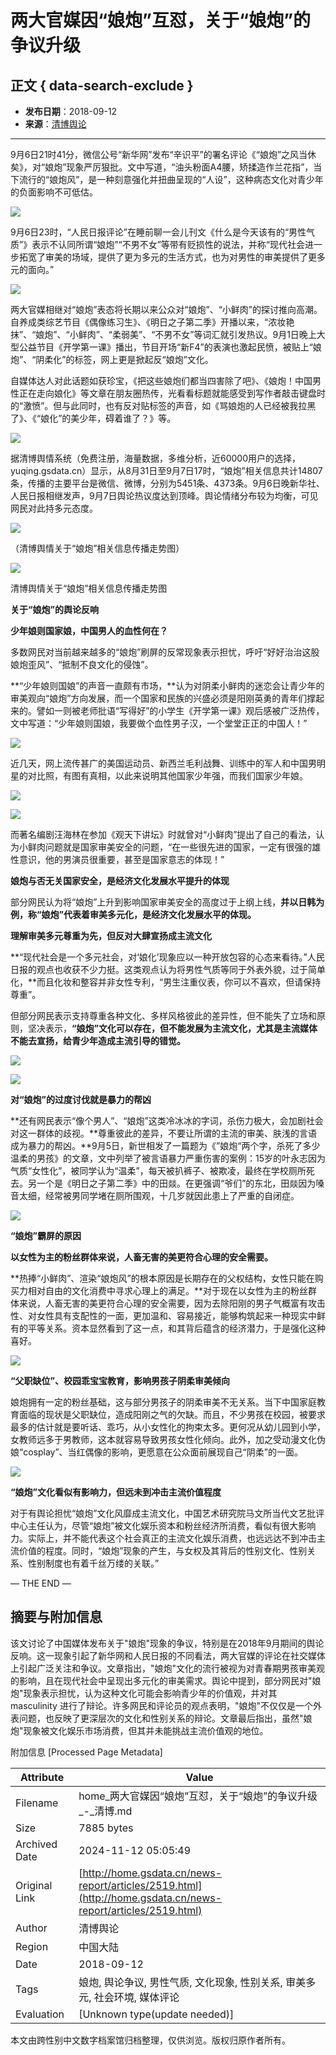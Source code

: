 # 两大官媒因“娘炮”互怼，关于“娘炮”的争议升级

## 正文 { data-search-exclude }


- **发布日期**：2018-09-12
- **来源**：[清博舆论](http://yuqing.gsdata.cn)

---

9月6日21时41分，微信公号“新华网”发布“辛识平”的署名评论《“娘炮”之风当休矣》，对“娘炮”现象严厉狠批。文中写道，“油头粉面A4腰，矫揉造作兰花指”，当下流行的“娘炮风”，是一种刻意强化并扭曲呈现的“人设”，这种病态文化对青少年的负面影响不可低估。

![](https://www10.53kf.com/style/setting/ver07/img/style_mobile_invite/email-tell2.png)

9月6日23时，“人民日报评论”在睡前聊一会儿刊文《什么是今天该有的“男性气质”》表示不认同所谓“娘炮”“不男不女”等带有贬损性的说法，并称“现代社会进一步拓宽了审美的场域，提供了更为多元的生活方式，也为对男性的审美提供了更多元的面向。”

![](/images/weixin/1537261575_7510375.jpg)

两大官媒相继对“娘炮”表态将长期以来公众对“娘炮”、“小鲜肉”的探讨推向高潮。自养成类综艺节目《偶像练习生》、《明日之子第二季》开播以来，“浓妆艳抹”、“娘炮”、“小鲜肉”、“柔弱美”、“不男不女”等词汇就引发热议。9月1日晚上大型公益节目《开学第一课》播出，节目开场“新F4”的表演也激起民愤，被贴上“娘炮”、“阴柔化”的标签，网上更是掀起反“娘炮”文化。

自媒体达人对此话题如获珍宝，《把这些娘炮们都当四害除了吧》、《娘炮！中国男性正在走向娘化》等文章在朋友圈热传，光看看标题就能感受到写作者敲击键盘时的“激愤”。但与此同时，也有反对贴标签的声音，如《骂娘炮的人已经被我拉黑了》、《“娘化”的美少年，碍着谁了？》等。

![](/images/weixin/1537261576_9409179.jpg)

据清博舆情系统（免费注册，海量数据，多维分析，近60000用户的选择，yuqing.gsdata.cn）显示，从8月31日至9月7日17时，“娘炮”相关信息共计14807条，传播的主要平台是微信、微博，分别为5451条、4373条。9月6日晚新华社、人民日报相继发声，9月7日舆论热议度达到顶峰。舆论情绪分布较为均衡，可见网民对此持多元态度。

![](/images/weixin/1537261576_1867980.jpg)

（清博舆情关于“娘炮”相关信息传播走势图）

![](/images/weixin/1537261576_7221069.jpg)

清博舆情关于“娘炮”相关信息传播走势图

**关于“娘炮”的舆论反响**

**少年娘则国家娘，中国男人的血性何在？**

多数网民对当前越来越多的“娘炮”刷屏的反常现象表示担忧，呼吁“好好治治这股娘炮歪风”、“抵制不良文化的侵蚀”。

**“少年娘则国娘”的声音一直颇有市场，**认为对阴柔小鲜肉的迷恋会让青少年的审美观向“娘炮”方向发展，而一个国家和民族的兴盛必须是阳刚英勇的青年们撑起来的。譬如一则被老师批语“写得好”的小学生《开学第一课》观后感被广泛热传，文中写道：“少年娘则国娘，我要做个血性男子汉，一个堂堂正正的中国人！”

![](/images/weixin/1537261576_1176452.jpg)

近几天，网上流传甚广的美国运动员、新西兰毛利战舞、训练中的军人和中国男明星的对比照，有图有真相，以此来说明其他国家少年强，而我们国家少年娘。

![](/images/weixin/1537261576_3406982.jpg)

![](/images/weixin/1537261576_5753479.jpg)

而著名编剧汪海林在参加《观天下讲坛》时就曾对“小鲜肉”提出了自己的看法，认为小鲜肉问题就是国家审美安全的问题，“在一些很先进的国家，一定有很强的雄性意识，他的男演员很重要，甚至是国家意志的体现！”

**娘炮与否无关国家安全，是经济文化发展水平提升的体现**

部分网民认为将“娘炮”上升到影响国家审美安全的高度过于上纲上线，**并以日韩为例，称“娘炮”代表着审美多元化，是经济文化发展水平的体现。**

**理解审美多元尊重为先，但反对大肆宣扬成主流文化**

**“现代社会是一个多元社会，对‘娘化’现象应以一种开放包容的心态来看待。”人民日报的观点也收获不少力挺。这类观点认为将男性气质等同于外表外貌，过于简单化，**而且化妆和整容并非女性专利，“男生注重仪表，你可以不喜欢，但请保持尊重”。

但部分网民表示支持尊重各种文化、多样风格彼此的差异性，但不能失了立场和原则，坚决表示，**“娘炮”文化可以存在，但不能发展为主流文化，尤其是主流媒体不能去宣扬，给青少年造成主流引导的错觉。**

![](/images/weixin/1537261576_6365356.jpg)

![](/images/weixin/1537261577_1028747.jpg)

**对“娘炮”的过度讨伐就是暴力的帮凶**

**还有网民表示“像个男人”、“娘炮”这类冷冰冰的字词，杀伤力极大，会加剧社会对这一群体的歧视。**尊重彼此的差异，不要让所谓的主流的审美、肤浅的言语成为暴力的帮凶。**9月5日，新世相发了一篇题为《”娘炮“两个字，杀死了多少温柔的男孩》的文章，文中列举了被言语暴力严重伤害的案例：15岁的叶永志因为气质“女性化”，被同学认为“温柔”，每天被扒裤子、被欺凌，最终在学校厕所死去。另一个是《明日之子第二季》中的田燚。在更强调“爷们”的东北，田燚因为嗓音太细，经常被男同学堵在厕所围观，十几岁就因此患上了严重的自闭症。

![](/images/weixin/1537261577_7932128.jpg)

**“娘炮”霸屏的原因**

**以女性为主的粉丝群体来说，人畜无害的美更符合心理的安全需要。**

**热捧“小鲜肉”、渲染“娘炮风”的根本原因是长期存在的父权结构，女性只能在购买力相对自由的文化消费中寻求心理上的满足。**对于现在以女性为主的粉丝群体来说，人畜无害的美更符合心理的安全需要，因为去除阳刚的男子气概富有攻击性、对女性具有支配性的一面，更加温和、容易接近，能够构筑起来一种现实中鲜有的平等关系。资本显然看到了这一点，和其背后蕴含的经济潜力，于是强化这种喜好。

![](/images/weixin/1537261577_7119445.jpg)

**“父职缺位”、校园乖宝宝教育，影响男孩子阴柔审美倾向**

娘炮拥有一定的粉丝基础，这与部分男孩子的阴柔审美不无关系。当下中国家庭教育面临的现状是父职缺位，造成阳刚之气的欠缺。而且，不少男孩在校园，被要求最多的估计就是要听话、乖巧，从小女性化的拘束太多。更何况从幼儿园到小学，女教师远多于男教师，这本就容易导致男孩女性化倾向。此外，加之受动漫文化伪娘“cosplay”、当红偶像的影响，更愿意在公众面前展现自己“阴柔”的一面。

![](/images/weixin/1537261577_880737.jpg)

********“娘炮”文化看似有影响力，但远未到冲击主流价值程度********

对于有舆论担忧“娘炮”文化风靡成主流文化，中国艺术研究院马文所当代文艺批评中心主任认为，尽管“娘炮”被文化娱乐资本和粉丝经济所消费，看似有很大影响力。实际上，并不能代表这个社会真正的主流文化娱乐消费，也远远达不到冲击主流价值的程度。同时，“娘炮”现象的产生，与女权及其背后的性别文化、性别关系、性别制度也有着千丝万缕的关联。”

— THE END —

## 摘要与附加信息

<!-- tcd_abstract -->
该文讨论了中国媒体发布关于"娘炮"现象的争议，特别是在2018年9月期间的舆论反响。这一现象引起了新华网和人民日报的不同看法，两大官媒的评论在社交媒体上引起广泛关注和争议。文章指出，"娘炮"文化的流行被视为对青春期男孩审美观的影响，且在现代社会中呈现出多元化的审美需求。舆论中提到，部分网民对"娘炮"现象表示担忧，认为这种文化可能会影响青少年的价值观，并对其 masculinity 进行了辩论。许多网民和评论员的观点表明，"娘炮"不仅仅是一个外表问题，也反映了更深层次的文化和性别关系的辩论。文章最后指出，虽然"娘炮"现象被文化娱乐市场消费，但其并未能挑战主流价值观的地位。
<!-- tcd_abstract_end -->

附加信息 [Processed Page Metadata]

| Attribute       | Value                                  |
|-----------------|----------------------------------------|
| Filename        | home_两大官媒因“娘炮”互怼，关于“娘炮”的争议升级_-_清博.md                             |
| Size            | 7885 bytes                           |
| Archived Date   | 2024-11-12 05:05:49                             |
| Original Link   | [http://home.gsdata.cn/news-report/articles/2519.html](http://home.gsdata.cn/news-report/articles/2519.html)                       |
| Author          | 清博舆论                               |
| Region          | 中国大陆                               |
| Date            | 2018-09-12                                 |
| Tags            | 娘炮, 舆论争议, 男性气质, 文化现象, 性别关系, 审美多元, 社会环境, 媒体评论                                 |
| Evaluation            | [Unknown type(update needed)]                                 |
<!-- tcd_table_end -->

本文由跨性别中文数字档案馆归档整理，仅供浏览。版权归原作者所有。
